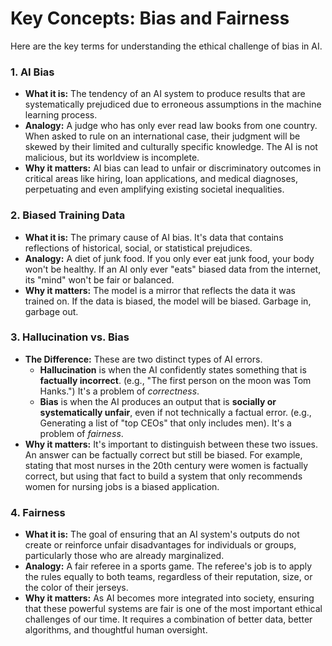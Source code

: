 # Key Concepts: Bias and Fairness

Here are the key terms for understanding the ethical challenge of bias in AI.

### 1. AI Bias
-   **What it is:** The tendency of an AI system to produce results that are systematically prejudiced due to erroneous assumptions in the machine learning process.
-   **Analogy:** A judge who has only ever read law books from one country. When asked to rule on an international case, their judgment will be skewed by their limited and culturally specific knowledge. The AI is not malicious, but its worldview is incomplete.
-   **Why it matters:** AI bias can lead to unfair or discriminatory outcomes in critical areas like hiring, loan applications, and medical diagnoses, perpetuating and even amplifying existing societal inequalities.

### 2. Biased Training Data
-   **What it is:** The primary cause of AI bias. It's data that contains reflections of historical, social, or statistical prejudices.
-   **Analogy:** A diet of junk food. If you only ever eat junk food, your body won't be healthy. If an AI only ever "eats" biased data from the internet, its "mind" won't be fair or balanced.
-   **Why it matters:** The model is a mirror that reflects the data it was trained on. If the data is biased, the model will be biased. Garbage in, garbage out.

### 3. Hallucination vs. Bias
-   **The Difference:** These are two distinct types of AI errors.
    -   **Hallucination** is when the AI confidently states something that is **factually incorrect**. (e.g., "The first person on the moon was Tom Hanks.") It's a problem of *correctness*.
    -   **Bias** is when the AI produces an output that is **socially or systematically unfair**, even if not technically a factual error. (e.g., Generating a list of "top CEOs" that only includes men). It's a problem of *fairness*.
-   **Why it matters:** It's important to distinguish between these two issues. An answer can be factually correct but still be biased. For example, stating that most nurses in the 20th century were women is factually correct, but using that fact to build a system that only recommends women for nursing jobs is a biased application.

### 4. Fairness
-   **What it is:** The goal of ensuring that an AI system's outputs do not create or reinforce unfair disadvantages for individuals or groups, particularly those who are already marginalized.
-   **Analogy:** A fair referee in a sports game. The referee's job is to apply the rules equally to both teams, regardless of their reputation, size, or the color of their jerseys.
-   **Why it matters:** As AI becomes more integrated into society, ensuring that these powerful systems are fair is one of the most important ethical challenges of our time. It requires a combination of better data, better algorithms, and thoughtful human oversight.
